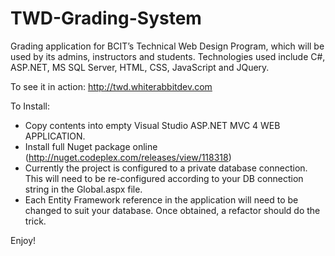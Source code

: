 TWD-Grading-System
==================

Grading application for BCIT’s Technical Web Design Program, which will be used by its admins, instructors and students. Technologies used include C#, ASP.NET, MS SQL Server, HTML, CSS, JavaScript and JQuery.

To see it in action: http://twd.whiterabbitdev.com

To Install:

- Copy contents into empty Visual Studio ASP.NET MVC 4 WEB APPLICATION.
- Install full Nuget package online (http://nuget.codeplex.com/releases/view/118318)
- Currently the project is configured to a private database connection. This will need to be re-configured according to your DB connection string in the Global.aspx file. 
- Each Entity Framework reference in the application will need to be changed to suit your database. Once obtained, a refactor should do the trick. 

Enjoy!
